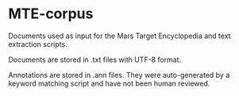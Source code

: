 # MTE-corpus
Documents used as input for the Mars Target Encyclopedia and text
extraction scripts.

Documents are stored in .txt files with UTF-8 format.

Annotations are stored in .ann files.  They were auto-generated by a
keyword matching script and have not been human reviewed.

